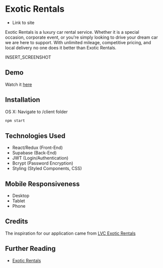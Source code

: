 # Exotic Rentals

- Link to site

Exotic Rentals is a luxury car rental service. Whether it is a special occasion, corporate event, or you're simply looking to drive your dream car we are here to support. With unlimited mileage, competitive pricing, and local delivery no one does it better than Exotic Rentals.

INSERT_SCREENSHOT

## Demo

Watch it [here](https://github.com/swan-song/main/blob/main/README.md)

## Installation

OS X: Navigate to /client folder

```sh
npm start
```

## Technologies Used

- React/Redux (Front-End)
- Supabase (Back-End)
- JWT (Login/Authentication)
- Bcrypt (Password Encryption)
- Styling (Styled Components, CSS)

## Mobile Responsiveness

- Desktop
- Tablet
- Phone

## Credits

The inspiration for our application came from [LVC Exotic Rentals](https://lvcexotics.com/)

## Further Reading

- [Exotic Rentals](https://medium.com/)
